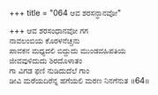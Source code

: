 +++
title = "064 ಆವ ಶರಸನ್ಧಾನವೋ"

+++
ಆವ ಶರಸಂಧಾನವೋ ಗಗ  
ನಾವಲಂಬಿಯ ಕೊರಳನೆಚ್ಚನು  
ಪಾವಕನ ಮಧ್ಯದಲಿ ಬಿದ್ದುದು ಮುಂಡವಹಿಪತಿಯ   
ಜೀವವುಳಿದುದು ಶಿರದೊಳಾತಂ  
ಗಾ ವಿಗಡ ಫಣಿ ನುಡಿದುದೆಲೆ ಗಾಂ       
ಡೀವಿ ಮರೆಯದಿರೆನ್ನ ಹಗೆಯಲಿ ಮರಣ ನಿನಗೆನುತ     ॥64॥